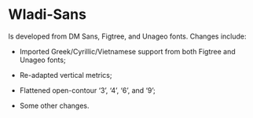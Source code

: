 # Wladi-Sans

Is developed from DM Sans, Figtree, and Unageo fonts. Changes include:

 - Imported Greek/Cyrillic/Vietnamese support from both Figtree and Unageo fonts;

 - Re-adapted vertical metrics;

 - Flattened open-contour ‘3’, ‘4’, ‘6’, and ‘9’;

 - Some other changes.